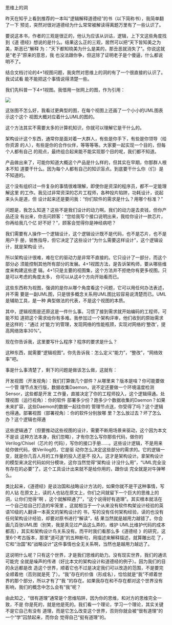     
思维上的洞

昨天在知乎上看到推荐的一本叫“逻辑解释道德经”的书（以下简称书），我简单翻了一下
预览，突然对很对道德经为什么常常被解读得离题万里有了一些认识了。

要说这本书，作者的三观是很正的，他认为应该从训诂，逻辑，上下文这些角度找到《道
德经》想说的是什么。结果这么正的三观，居然可以把“天下皆知美之为美，斯恶已”解释
为：“天下都知晓美为什么是美的，那丑恶就消失了”。你说这就是“老子”原来的意思，我
也没法跟你争，但这除了证明老子是个傻逼，什么都说明不了。

结合文档讨论的4+1视图问题，我突然对思维上的洞的有了一个很直接的认识了。我试试看
能不能把这个事情说得清楚一些。

我们先科普一下4+1视图。我借用一张网上的图，作为引用：

![](_static/网上的4+1视图.jpg)

这张图不怎么好，我看过更典型的图，在每个视图上还画了一个小小的UML图表示这个这个
视图大概对应着什么UML的图的。

这个方法其实不需要太多的计算机知识，你就可以理解它是干什么的。

架构设计这个东西，通常你是面对着一大群人，有些是你手下，有些是你领导（给你资源
的人），有些是你的合作伙伴，等等等等。大家要一起实现一个目的，但每个人都有自己
的观点，最终组合起来能不能实现那个目的呢，我们都不知道。

产品做出来了，可能你知道大概这个产品是什么样的，但其实在早期，你那群人根本不知
道要干什么。因为每个人都有自己的知识盲点。到底要干什么你（们）是不知道的。

这个没有组织过一件复杂的事情很难理解，即使你是资深的程序员，都不一定能理解这里
的工作。我见过非常资深的芯片工程师，各种投片陷阱，功耗设计，说起来头头是道，但
设计起来还是要问我：“你们软件的需求是什么？用哪个标准？”

问题是，我怎么知道？这些不是我们设计的动力啊。我们的动力是去卖钱，但你产品还没
有出来，你去问顾客：“您给我写个接口说明出来，我给你设计一款芯片，你再给我几个亿
好不好？”，顾客会觉得你是神经病吧？

我们需要有人操作一个逻辑设计，这个逻辑设计既不是代码，也不是芯片，也不是用户手
册，销售指导，但它决定了这些设计“为什么需要这样设计”，这个逻辑设计，就是架构设
计。

所以架构设计很难，难在它的驱动力是非常不直接的。它只设计了一部分，而这个部分必
须能控制其他所有部分的发展。4+1视图方法，是告诉架构师，要从哪些维度来构建这些逻
辑。4+1只是主要的视图集，这个方法并不拒绝你有更多视图。只是可以考虑的角度太多，
你可以从这4个方向开始看而已。

这些东西称为视图，强调的是你从哪个角度看这个问题，它可以用任何办法表述，并不需
要是一副UML图，只是很多概念关系用UML图比较容易说清楚而已。UML是辅助工具，是一种
典型做法的代表，不是这个视图的本质。

其中，逻辑视图是还原这是一件什么事。习惯了接到需求就开始编码的工程师，可能不知
道把这个需求给你有多难。我参加过一个架构评审，他们收到的原始需求是这样的：“通过
对‘能力’的管理，发现网络的性能瓶颈，实现对网络的‘整改’，提高网络效率30%”。

现在你告诉我，这里要写什么程序？程序的要求是什么？

这种东西，就需要“逻辑视图”。你先告诉我：怎么定义“能力”，“整改”，“网络效率”吧。

事是什么事清楚了，剩下的问题是做该怎么做，这就有：

开发视图（开发视角）：我们打算做几个部件？从哪里来？版本是啥？你可能要做一个管
理节点发行版，数据收集Daemon，说不定还要做一个环境温度检测Sensor，这些都是开发
工作量，直接决定了你的工程师投入，这个逻辑得通。处理视图（运行视角）：你的软件
部署多少份？跑多少个数据收集的Daemon？如果未来扩容，这些Daemon的数据一起往你的
管理节点送，你受得了吗？这个逻辑也得通。部署视图（部署视角）：你的软件分别放哪
里？怎么放过去？坏了怎么办？这个逻辑也得通

这些逻辑通了（但要推动这些视图的设计，需要不断用场景来驱动，这个因为本文不是谈
这种方法本身，我们忽略），才有你怎么写你那些代码，做你的Verilog/Chisel（芯片的
代码），写你的接口手册……。这些设计逻辑，不是用来给你做代码，做Verilog的，它是驱
动你怎么决定这些部分的需求的。它的逻辑一变，就是你几百人月的工作量的投入还是不
投入。这才是架构设计。拿架构设计的模型来决定代码如何分模块，这你当然觉得“架构设
计没什么用”，“UML完全没有存在的必要”了。这个工具设计出来就不是给你用的，跟你谈
完全就是对牛弹琴么。

类比起来，《道德经》是谈治国和战略设计方法的，如果你就不是干这种事情，写的人钻
在原文上，读的人也钻在原文上，你们之间就留下一个巨大的思维上的洞，让你们觉得“啊
，这个就解释通了”，“这个说得好有道理”。其实根本就活在一个自己给自己打造的牢笼里
。这就相当于一个从来没有软件构架设计经验的英语10级的人翻译一本英文的架构设计的
书，写的没有任何架构经验，读的也没有任何架构设计经验，却要对原书进行“解读”，结
果当然就是越用力越错了。你会画几百张UML图（别笑，我是真见过产品这么弄的，维护
UML比维护代码的成本都高），其实和架构设计鸟关系没有。而平时我们看那么多《道德经
》的研究，这里6个考古版本，那里“道可道”的五种断句，用描述来解释描述，就算雕出花
了，它和“治国”和“战略设计”这件事情也全无关系啊，当然也是越用力越远了。

这说明什么呢？只有这个世界，才是我们思维的助力。没有现实世界，我们的通讯可能完
全就是噪声的传递（好比本文的架构设计和道德经的例子）。因为我们的目的永远都是改
造这个世界，顺着它也不过是决定我们可以改造的范围，不是要完全顺着他（否则就是死
了）。“我”存在的价值（形成名），恰恰就是“我”不顺着世界的那个部分，所以才有了“我
”的存在。如果我存在和不存在都对这个世界没有影响，我们的概念中怎么会有“我”呢？

由此知之，“很有道理”通常是个思维陷阱，因为你的思维，和对方的思维完全一致，不是
你是死的，就是他是死的。我们看一个理论，学习一个理论，其实关键不是它自己有没有
道理，而是它怎么改变这个世界，否则你就会被“很有道理”的一个“学”囚禁起来，而你会
觉得自己“挺有道理”的。
